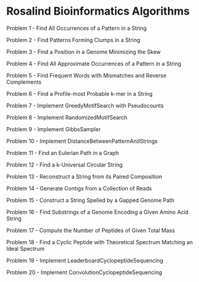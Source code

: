 # Rosalind Bioinformatics Algorithms
Problem 1 - Find All Occurrences of a Pattern in a String

Problem 2 - Find Patterns Forming Clumps in a String

Problem 3 - Find a Position in a Genome Minimizing the Skew

Problem 4 - Find All Approximate Occurrences of a Pattern in a String

Problem 5 - Find Frequent Words with Mismatches and Reverse Complements

Problem 6 - Find a Profile-most Probable k-mer in a String

Problem 7 - Implement GreedyMotifSearch with Pseudocounts

Problem 8 - Implement RandomizedMotifSearch

Problem 9 - Implement GibbsSampler

Problem 10 - Implement DistanceBetweenPatternAndStrings

Problem 11 - Find an Eulerian Path in a Graph

Problem 12 - Find a k-Universal Circular String

Problem 13 - Reconstruct a String from its Paired Composition

Problem 14 - Generate Contigs from a Collection of Reads

Problem 15 - Construct a String Spelled by a Gapped Genome Path

Problem 16 - Find Substrings of a Genome Encoding a Given Amino Acid String

Problem 17 - Compute the Number of Peptides of Given Total Mass 

Problem 18 - Find a Cyclic Peptide with Theoretical Spectrum Matching an Ideal Spectrum

Problem 19 - Implement LeaderboardCyclopeptideSequencing

Problem 20 - Implement ConvolutionCyclopeptideSequencing
